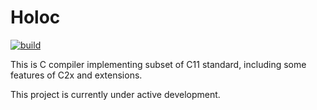 # Holoc

[![build](https://github.com/Holodome/holoc/actions/workflows/main.yml/badge.svg)](https://github.com/Holodome/holoc/actions/workflows/main.yml)

This is C compiler implementing subset of C11 standard, including some features of C2x and extensions.

This project is currently under active development.

